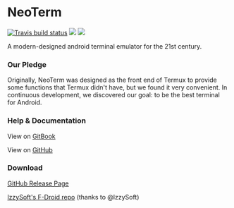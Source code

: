 NeoTerm
=======
[![Travis build status](https://travis-ci.org/NeoTerm/NeoTerm.svg?branch=master)](https://travis-ci.org/NeoTerm/NeoTerm)
![](https://img.shields.io/badge/language-Kotlin-green.svg)
![](https://img.shields.io/badge/license-GPLv3-000000.svg)

A modern-designed android terminal emulator for the 21st century.

### Our Pledge
Originally, NeoTerm was designed as the front end of Termux to provide some functions that Termux didn't have, but we found it very convenient. In continuous development, we discovered our goal: to be the best terminal for Android.

### Help & Documentation
View on [GitBook](https://neoterm.gitbooks.io/neoterm-wiki/content)

View on [GitHub](https://github.com/NeoTerm/NeoTerm-Wiki)

### Download
[GitHub Release Page](https://github.com/NeoTerm/NeoTerm/releases)

[lzzySoft's F-Droid repo](https://apt.izzysoft.de/fdroid/index/apk/io.neoterm) (thanks to @lzzySoft)
